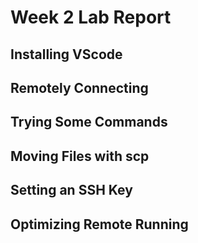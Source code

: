 # Week 2 Lab Report

## Installing VScode

## Remotely Connecting

## Trying Some Commands

## Moving Files with scp

## Setting an SSH Key

## Optimizing Remote Running

